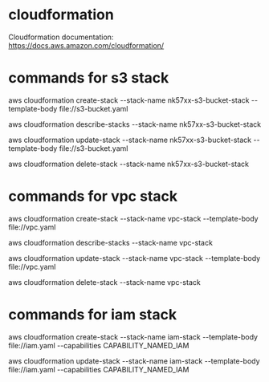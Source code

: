 # cloudformation
Cloudformation documentation: https://docs.aws.amazon.com/cloudformation/

# commands for s3 stack
aws cloudformation create-stack --stack-name nk57xx-s3-bucket-stack --template-body file://s3-bucket.yaml

aws cloudformation describe-stacks --stack-name nk57xx-s3-bucket-stack

aws cloudformation update-stack --stack-name nk57xx-s3-bucket-stack --template-body file://s3-bucket.yaml

aws cloudformation delete-stack --stack-name nk57xx-s3-bucket-stack

# commands for vpc stack
aws cloudformation create-stack --stack-name vpc-stack --template-body file://vpc.yaml

aws cloudformation describe-stacks --stack-name vpc-stack

aws cloudformation update-stack --stack-name vpc-stack --template-body file://vpc.yaml

aws cloudformation delete-stack --stack-name vpc-stack

# commands for iam stack
aws cloudformation create-stack --stack-name iam-stack --template-body file://iam.yaml --capabilities CAPABILITY_NAMED_IAM

aws cloudformation update-stack --stack-name iam-stack --template-body file://iam.yaml --capabilities CAPABILITY_NAMED_IAM